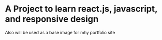 # A Project to learn react.js, javascript, and responsive design
Also will be used as a base image for mhy portfolio site
